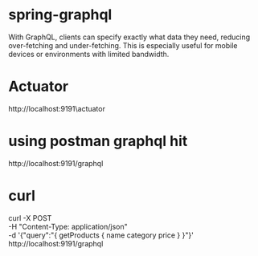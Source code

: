 # spring-graphql
With GraphQL, clients can specify exactly what data they need, reducing over-fetching and under-fetching. This is especially useful for mobile devices or environments with limited bandwidth.

# Actuator
http://localhost:9191\actuator

# using postman graphql hit
http://localhost:9191/graphql

# curl
curl -X POST \
-H "Content-Type: application/json" \
-d '{"query":"{  getProducts { name category price } }"}' \
http://localhost:9191/graphql